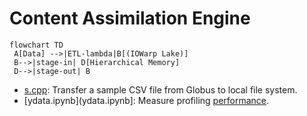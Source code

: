 # Content Assimilation Engine

```mermaid
flowchart TD
 A[Data] -->|ETL-lambda|B[(IOWarp Lake)]
 B-->|stage-in| D[Hierarchical Memory]
 D-->|stage-out| B
```

* [s.cpp](s.cpp): Transfer a sample CSV file from Globus to local file system.
* [ydata.ipynb](ydata.ipynb]: Measure profiling [performance]().
